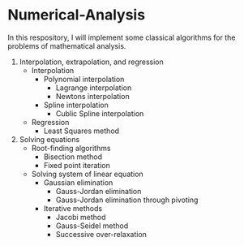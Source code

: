 # Numerical-Analysis
In this respository, I will implement some classical algorithms for the problems of mathematical analysis. 

1. Interpolation, extrapolation, and regression
    - Interpolation
        - Polynomial interpolation
            - Lagrange interpolation
            - Newtons interpolation
        - Spline interpolation
            - Cublic Spline interpolation
    - Regression
        - Least Squares method
2. Solving equations
    - Root-finding algorithms
        - Bisection method
        - Fixed point iteration
    - Solving system of linear equation
        - Gaussian elimination
            - Gauss-Jordan elimination
            - Gauss-Jordan elimination through pivoting
        - Iterative methods
            - Jacobi method
            - Gauss-Seidel method
            - Successive over-relaxation

